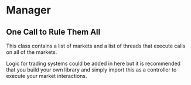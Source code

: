 # Manager
## One Call to Rule Them All
This class contains a list of markets and a list of threads that execute calls on all of the markets.

Logic for trading systems could be added in here but it is recommended that you build your own library and simply import this as a controller to execute your market interactions.
